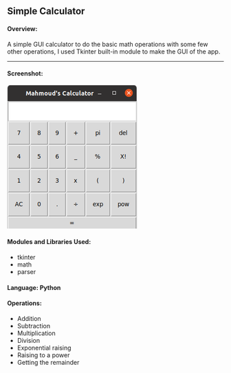 ## Simple Calculator

#### Overview:
A simple GUI calculator to do the basic math operations with some few  other operations, I used Tkinter built-in module to make the GUI of the app.
***
#### Screenshot:
![](https://github.com/MahmoudAbdullah99/Personal-Projects/blob/Master/Simple%20Calculator/img/img_1.png)
#### Modules and Libraries Used:
* tkinter
* math
* parser
#### Language: Python
#### Operations:
* Addition
* Subtraction
* Multiplication
* Division
* Exponential raising
* Raising to a power
* Getting the remainder
